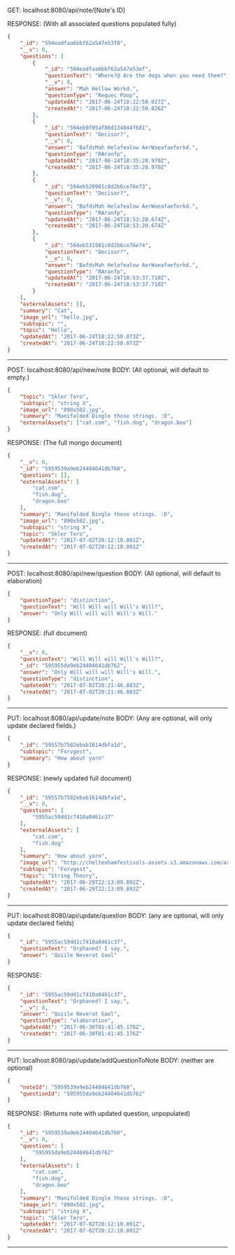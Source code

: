 GET: localhost:8080/api/note/[Note's ID]

RESPONSE: (With all associated questions populated fully)
``` json
{
    "_id": "594eadfaa6bbf62a547e53f0",
    "__v": 0,
    "questions": [
        {
            "_id": "594eadfaa6bbf62a547e53ef",
            "questionText": "Where?@ Are the dogs when you need them?",
            "__v": 0,
            "answer": "Mah Hellow Workd.",
            "questionType": "Requec Poop",
            "updatedAt": "2017-06-24T18:22:50.027Z",
            "createdAt": "2017-06-24T18:22:50.026Z"
        },
        {
            "_id": "594eb0f05af80d134044f681",
            "questionText": "Decisor?",
            "__v": 0,
            "answer": "BafdsMah Helafealow AerWaeafaeforkd.",
            "questionType": "RAranfp",
            "updatedAt": "2017-06-24T18:35:28.970Z",
            "createdAt": "2017-06-24T18:35:28.970Z"
        },
        {
            "_id": "594eb520901c8d2b6ce76e73",
            "questionText": "Decisor?",
            "__v": 0,
            "answer": "BafdsMah Helafealow AerWaeafaeforkd.",
            "questionType": "RAranfp",
            "updatedAt": "2017-06-24T18:53:20.674Z",
            "createdAt": "2017-06-24T18:53:20.674Z"
        },
        {
            "_id": "594eb531901c8d2b6ce76e74",
            "questionText": "Decisor?",
            "__v": 0,
            "answer": "BafdsMah Helafealow AerWaeafaeforkd.",
            "questionType": "RAranfp",
            "updatedAt": "2017-06-24T18:53:37.710Z",
            "createdAt": "2017-06-24T18:53:37.710Z"
        }
    ],
    "externalAssets": [],
    "summary": "Cat",
    "image_url": "hello.jpg",
    "subtopic": "",
    "topic": "Hello",
    "updatedAt": "2017-06-24T18:22:50.073Z",
    "createdAt": "2017-06-24T18:22:50.073Z"
}
```

------

POST: localhost:8080/api/new/note
BODY: (All optional, will default to empty.)
``` json
{
	"topic": "Skler Tero",
	"subtopic": "string X",
    "image_url": "890x502.jpg",
    "summary": "Manifolded Dingle those strings. :D",
    "externalAssets": ["cat.com", "fish.dog", "dragon.boo"]
}
```

RESPONSE: (The full mongo document)

``` json
{
    "__v": 0,
    "_id": "5959539a9eb24404641db760",
    "questions": [],
    "externalAssets": [
        "cat.com",
        "fish.dog",
        "dragon.boo"
    ],
    "summary": "Manifolded Dingle those strings. :D",
    "image_url": "890x502.jpg",
    "subtopic": "string X",
    "topic": "Skler Tero",
    "updatedAt": "2017-07-02T20:12:10.001Z",
    "createdAt": "2017-07-02T20:12:10.001Z"
}
```

------

POST: localhost:8080/api/new/question
BODY: (All optional, will default to elaboration)
``` json
{
    "questionType": "distinction",
    "questionText": "Will Will will Will's Will?",
    "answer": "Only Will will will Will's Will."
}
```

RESPONSE: (full document)
``` json
{
    "__v": 0,
    "questionText": "Will Will will Will's Will?",
    "_id": "595955da9eb24404641db762",
    "answer": "Only Will will will Will's Will.",
    "questionType": "distinction",
    "updatedAt": "2017-07-02T20:21:46.883Z",
    "createdAt": "2017-07-02T20:21:46.883Z"
}
``` 
------

PUT: localhost:8080/api/update/note
BODY: (Any are optional, will only update declared fields.)
``` json
{
    "_id": "59557b7502ebab1614dbfa1d",
	"subtopic": "Forvgest",
    "summary": "How about yarn"
}
```

RESPONSE: (newly updated full document)
``` json
{
    "_id": "59557b7502ebab1614dbfa1d",
    "__v": 0,
    "questions": [
        "5955ac59dd1c7410a0461c37"
    ],
    "externalAssets": [
        "cat.com",
        "fish.dog"
    ],
    "summary": "How about yarn",
    "image_url": "http://cheltenhamfestivals-assets.s3.amazonaws.com/assets/Image/254-fitandcrop-890x502.jpg",
    "subtopic": "Forvgest",
    "topic": "String Theory",
    "updatedAt": "2017-06-29T22:13:09.892Z",
    "createdAt": "2017-06-29T22:13:09.892Z"
}
``` 
------

PUT: localhost:8080/api/update/question
BODY: (any are optional, will only update declared fields)
``` json
{
	"_id": "5955ac59dd1c7410a0461c37",
    "questionText": "Orphaned? I say.",
    "answer": "Quiile Neverat Gaol"
}
```

RESPONSE: 
``` json
{
    "_id": "5955ac59dd1c7410a0461c37",
    "questionText": "Orphaned? I say.",
    "__v": 0,
    "answer": "Quiile Neverat Gaol",
    "questionType": "elaboration",
    "updatedAt": "2017-06-30T01:41:45.176Z",
    "createdAt": "2017-06-30T01:41:45.176Z"
}
``` 
------

PUT: localhost:8080/api/update/addQuestionToNote
BODY: (neither are optional)
``` json
{
    "noteId": "5959539a9eb24404641db760",
    "questionId": "595955da9eb24404641db762"
} 
```

RESPONSE: (Returns note with updated question, unpopulated)
``` json
{
    "_id": "5959539a9eb24404641db760",
    "__v": 0,
    "questions": [
        "595955da9eb24404641db762"
    ],
    "externalAssets": [
        "cat.com",
        "fish.dog",
        "dragon.boo"
    ],
    "summary": "Manifolded Dingle those strings. :D",
    "image_url": "890x502.jpg",
    "subtopic": "string X",
    "topic": "Skler Tero",
    "updatedAt": "2017-07-02T20:12:10.001Z",
    "createdAt": "2017-07-02T20:12:10.001Z"
}
``` 
------